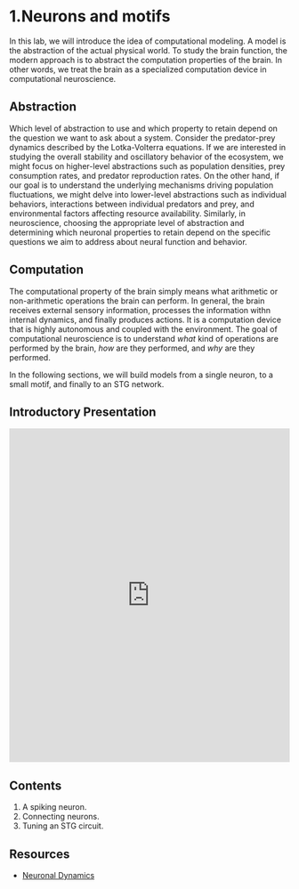 # 1.Neurons and motifs

In this lab, we will introduce the idea of computational modeling. A model is the abstraction of the actual physical world. To study the brain function, the modern approach is to abstract the computation properties of the brain. In other words, we treat the brain as a specialized computation device in computational neuroscience.

## Abstraction
Which level of abstraction to use and which property to retain depend on the question we want to ask about a system. Consider the predator-prey dynamics described by the Lotka-Volterra equations. If we are interested in studying the overall stability and oscillatory behavior of the ecosystem, we might focus on higher-level abstractions such as population densities, prey consumption rates, and predator reproduction rates. On the other hand, if our goal is to understand the underlying mechanisms driving population fluctuations, we might delve into lower-level abstractions such as individual behaviors, interactions between individual predators and prey, and environmental factors affecting resource availability. Similarly, in neuroscience, choosing the appropriate level of abstraction and determining which neuronal properties to retain depend on the specific questions we aim to address about neural function and behavior.

## Computation
The computational property of the brain simply means what arithmetic or non-arithmetic operations the brain can perform. In general, the brain receives external sensory information, processes the information withn internal dynamics, and finally produces actions. It is a computation device that is highly autonomous and coupled with the environment. The goal of computational neuroscience is to understand *what* kind of operations are performed by the brain, *how* are they performed, and *why* are they performed.

In the following sections, we will build models from a single neuron, to a small motif, and finally to an STG network.

## Introductory Presentation
<iframe src="https://drive.google.com/viewerng/viewer?embedded=true&url=https://drive.google.com/uc?export=download&id=1M9cNtkS-0DrsgeR5JWav9_Os0u2CbbqZ" style="width:100%; height:600px;" frameborder="0"></iframe>

## Contents
1. A spiking neuron.
2. Connecting neurons.
3. Tuning an STG circuit.

## Resources
* [Neuronal Dynamics](https://neuronaldynamics.epfl.ch/online/index.html)
